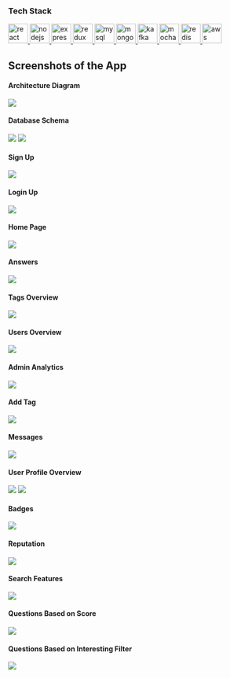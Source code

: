 ### Tech Stack
<p align="left"> 
  <a href="https://reactjs.org/" target="_blank" rel="noreferrer"> <img src="https://raw.githubusercontent.com/devicons/devicon/master/icons/react/react-original-wordmark.svg" alt="react" width="40" height="40"/> </a> <a href="https://nodejs.org" target="_blank" rel="noreferrer"> <img src="https://raw.githubusercontent.com/devicons/devicon/master/icons/nodejs/nodejs-original-wordmark.svg" alt="nodejs" width="40" height="40"/> </a> <a href="https://expressjs.com" target="_blank" rel="noreferrer"> <img src="https://raw.githubusercontent.com/devicons/devicon/master/icons/express/express-original-wordmark.svg" alt="express" width="40" height="40"/> </a> <a href="https://redux.js.org" target="_blank" rel="noreferrer"> <img src="https://raw.githubusercontent.com/devicons/devicon/master/icons/redux/redux-original.svg" alt="redux" width="40" height="40"/> </a> <a href="https://www.mysql.com/" target="_blank" rel="noreferrer"> <img src="https://raw.githubusercontent.com/devicons/devicon/master/icons/mysql/mysql-original-wordmark.svg" alt="mysql" width="40" height="40"/> </a> <a href="https://www.mongodb.com/" target="_blank" rel="noreferrer"> <img src="https://raw.githubusercontent.com/devicons/devicon/master/icons/mongodb/mongodb-original-wordmark.svg" alt="mongodb" width="40" height="40"/> </a> <a href="https://kafka.apache.org/" target="_blank" rel="noreferrer"> <img src="https://www.vectorlogo.zone/logos/apache_kafka/apache_kafka-icon.svg" alt="kafka" width="40" height="40"/> </a> <a href="https://mochajs.org" target="_blank" rel="noreferrer"> <img src="https://www.vectorlogo.zone/logos/mochajs/mochajs-icon.svg" alt="mocha" width="40" height="40"/> </a> <a href="https://redis.io" target="_blank" rel="noreferrer"> <img src="https://raw.githubusercontent.com/devicons/devicon/master/icons/redis/redis-original-wordmark.svg" alt="redis" width="40" height="40"/> </a> <a href="https://aws.amazon.com" target="_blank" rel="noreferrer"> <img src="https://raw.githubusercontent.com/devicons/devicon/master/icons/amazonwebservices/amazonwebservices-original-wordmark.svg" alt="aws" width="40" height="40"/> </a> 
</p>

## Screenshots of the App

#### Architecture Diagram
<img src="https://github.com/Rajashekarredde/stackoverflow/blob/main/images/architecture.png">

#### Database Schema
<img src="https://github.com/Rajashekarredde/stackoverflow/blob/main/images/mongo_schema.png">
<img src="https://github.com/Rajashekarredde/stackoverflow/blob/main/images/mysql_schema.png">

#### Sign Up
<img src="https://github.com/Rajashekarredde/stackoverflow/blob/main/images/signup.png">

#### Login Up
<img src="https://github.com/Rajashekarredde/stackoverflow/blob/main/images/login.png">

#### Home Page
<img src="https://github.com/Rajashekarredde/stackoverflow/blob/main/images/home.png">

#### Answers
<img src="https://github.com/Rajashekarredde/stackoverflow/blob/main/images/answers.png">

#### Tags Overview
<img src="https://github.com/Rajashekarredde/stackoverflow/blob/main/images/tags.png">

#### Users Overview
<img src="https://github.com/Rajashekarredde/stackoverflow/blob/main/images/tags.png">

#### Admin Analytics
<img src="https://github.com/Rajashekarredde/stackoverflow/blob/main/images/analytics.png">

#### Add Tag
<img src="https://github.com/Rajashekarredde/stackoverflow/blob/main/images/addtag.png">

#### Messages
<img src="https://github.com/Rajashekarredde/stackoverflow/blob/main/images/messages.png">

#### User Profile Overview 
<img src="https://github.com/Rajashekarredde/stackoverflow/blob/main/images/userProfileOverview.png">
<img src="https://github.com/Rajashekarredde/stackoverflow/blob/main/images/userProfileOverview_2.png">

#### Badges
<img src="https://github.com/Rajashekarredde/stackoverflow/blob/main/images/badges.png">

#### Reputation
<img src="https://github.com/Rajashekarredde/stackoverflow/blob/main/images/reputation.png">

#### Search Features
<img src="https://github.com/Rajashekarredde/stackoverflow/blob/main/images/searchFeatures.png">

#### Questions Based on Score
<img src="https://github.com/Rajashekarredde/stackoverflow/blob/main/images/questionsBasedOnScore.png">

#### Questions Based on Interesting Filter
<img src="https://github.com/Rajashekarredde/stackoverflow/blob/main/images/questionsOnInteresting.png">






